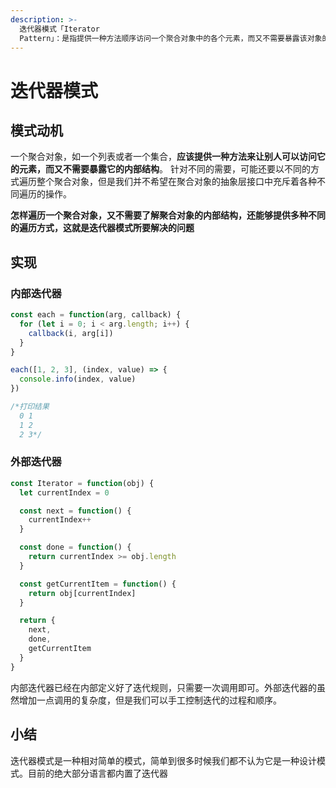 ```yaml
---
description: >-
  迭代器模式「Iterator
  Pattern」：是指提供一种方法顺序访问一个聚合对象中的各个元素，而又不需要暴露该对象的内部表示。迭代器模式可以把迭代的过程从业务逻辑中分离出来，在使用迭代器模式之后，即使不关心对象的内部构造，也可以按顺序访问其中的每个元素
---
```


# 迭代器模式

## 模式动机

一个聚合对象，如一个列表或者一个集合，**应该提供一种方法来让别人可以访问它的元素，而又不需要暴露它的内部结构**。 针对不同的需要，可能还要以不同的方式遍历整个聚合对象，但是我们并不希望在聚合对象的抽象层接口中充斥着各种不同遍历的操作。

**怎样遍历一个聚合对象，又不需要了解聚合对象的内部结构，还能够提供多种不同的遍历方式，这就是迭代器模式所要解决的问题**

## 实现

### 内部迭代器

```javascript
const each = function(arg, callback) {
  for (let i = 0; i < arg.length; i++) {
    callback(i, arg[i])
  }
}

each([1, 2, 3], (index, value) => {
  console.info(index, value) 
})

/*打印结果
  0 1
  1 2
  2 3*/
```

### 外部迭代器

```javascript
const Iterator = function(obj) {
  let currentIndex = 0

  const next = function() {
    currentIndex++
  }

  const done = function() {
    return currentIndex >= obj.length
  }

  const getCurrentItem = function() {
    return obj[currentIndex]
  }

  return {
    next,
    done,
    getCurrentItem
  }
}
```

内部迭代器已经在内部定义好了迭代规则，只需要一次调用即可。外部迭代器的虽然增加一点调用的复杂度，但是我们可以手工控制迭代的过程和顺序。

## 小结

迭代器模式是一种相对简单的模式，简单到很多时候我们都不认为它是一种设计模式。目前的绝大部分语言都内置了迭代器





